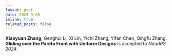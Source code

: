 ```yaml
---
layout: post
date: 2024-9-26 
inline: true
related_posts: false
---
```


**Xiaoyuan Zhang**, Genghui Li, Xi Lin, Yichi Zhang, Yifan Chen, Qingfu Zhang. **Gliding over the Pareto Front with Uniform Designs** is accepted to *NeurIPS 2024*.  
